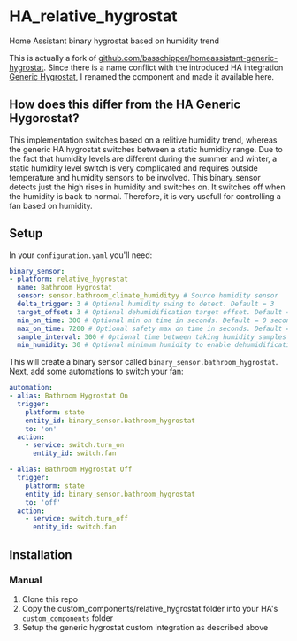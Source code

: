 # HA_relative_hygrostat
Home Assistant binary hygrostat based on humidity trend

This is actually a fork of [github.com/basschipper/homeassistant-generic-hygrostat](https://github.com/basschipper/homeassistant-generic-hygrostat). Since there is a name conflict with the introduced HA integration [Generic Hygrostat](https://www.home-assistant.io/integrations/generic_hygrostat/), I renamed the component and made it available here.

## How does this differ from the HA Generic Hygorostat?
This implementation switches based on a relitive humidity trend, whereas the generic HA hygrostat switches between a static humidity range. Due to the fact that humidity levels are different during the summer and winter, a static humidity level switch is very complicated and requires outside temperature and humidity sensors to be involved. This binary_sensor detects just the high rises in humidity and switches on. It switches off when the humidity is back to normal. Therefore, it is very usefull for controlling a fan based on humidity.

## Setup
In your `configuration.yaml` you'll need:

```yaml
binary_sensor:
- platform: relative_hygrostat
  name: Bathroom Hygrostat
  sensor: sensor.bathroom_climate_humidityy # Source humidity sensor
  delta_trigger: 3 # Optional humidity swing to detect. Default = 3
  target_offset: 3 # Optional dehumidification target offset. Default = 3
  min_on_time: 300 # Optional min on time in seconds. Default = 0 seconds
  max_on_time: 7200 # Optional safety max on time in seconds. Default = 7200 seconds
  sample_interval: 300 # Optional time between taking humidity samples in seconds, default 300 seconds
  min_humidity: 30 # Optional minimum humidity to enable dehumidification. Default = 0
```

This will create a binary sensor called `binary_sensor.bathroom_hygrostat`. Next, add some automations to switch your fan:

```yaml
automation:
- alias: Bathroom Hygrostat On
  trigger:
    platform: state
    entity_id: binary_sensor.bathroom_hygrostat
    to: 'on'
  action:
    - service: switch.turn_on
      entity_id: switch.fan

- alias: Bathroom Hygrostat Off
  trigger:
    platform: state
    entity_id: binary_sensor.bathroom_hygrostat
    to: 'off'
  action:
    - service: switch.turn_off
      entity_id: switch.fan
```

## Installation

### Manual

1. Clone this repo
1. Copy the custom_components/relative_hygrostat folder into your HA's `custom_components` folder
1. Setup the generic hygrostat custom integration as described above

